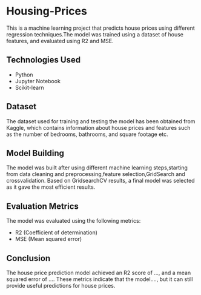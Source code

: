 # Housing-Prices
This is a machine learning project that predicts house prices using different regression techniques.The model was trained using a dataset of house features, and evaluated using R2 and MSE.

## Technologies Used

- Python
- Jupyter Notebook
- Scikit-learn

## Dataset

The dataset used for training and testing the model has been obtained from Kaggle, which contains information about house prices and features such as the number of bedrooms, bathrooms, and square footage etc.

## Model Building

The model was built after using different machine learning steps,starting from data cleaning and preprocessing,feature selection,GridSearch and crossvalidation. 
Based on GridsearchCV results, a final model was selected as it gave the most efficient results.


## Evaluation Metrics

The model was evaluated using the following metrics:

- R2 (Coefficient of determination)
- MSE (Mean squared error)

## Conclusion

The house price prediction model achieved an R2 score of ...,  and a mean squared error of .... These metrics indicate that the model...., but it can still provide useful predictions for house prices.
